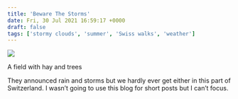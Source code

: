 ```yaml
---
title: 'Beware The Storms'
date: Fri, 30 Jul 2021 16:59:17 +0000
draft: false
tags: ['stormy clouds', 'summer', 'Swiss walks', 'weather']
---
```


![](https://www.main-vision.com/richard/blog/wp-content/uploads/2021/07/img_6409-1024x768.jpg)

A field with hay and trees

They announced rain and storms but we hardly ever get either in this part of Switzerland. I wasn’t going to use this blog for short posts but I can’t focus.